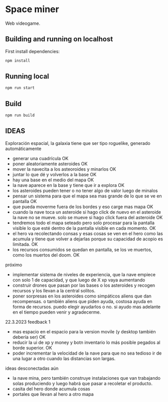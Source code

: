 # Space miner

Web videogame.

## Building and running on localhost

First install dependencies:

```sh
npm install
```

## Running local

```sh
npm run start
```

## Build

```sh
npm run build
```


## IDEAS

Exploración espacial, la galaxia tiene que ser tipo roguelike, generado automáticamente 

- generar una cuadrícula		OK
- poner aleatoriamente asteroides	OK
- mover la navecita a los asteoroides y minarlos	OK
- juntar lo que dé y volverlos a la base			OK
- hay una base en el medio del mapa			OK
- la nave aparece en la base y tiene que ir a explora	OK
- los asteroides pueden tener o no tener algo de valor luego de minalos
- pensar un sistema para que el mapa sea mas grande de lo que se ve en pantalla	OK
- que pueda moverme fuera de los bordes y eso carge mas mapa			OK
- cuando la nave toca un asteroide si hago click de nuevo en el asteroide la nave no se mueve. solo se mueve si hago click fuera del asteroide OK
- tendremos todo el mapa seteado pero solo procesar para la pantalla visible lo que esté dentro de la pantalla visible en cada momento. OK
- el hero va recolectando consas y esas cosas se ven en el hero como las acumula y tiene que volver a dejarlas porque su capacidad de acopio es limitada. OK
- los recursos consumidos se quedan en pantalla, se los ve muertos, como los muertos del doom. OK

próximo
- implementar sistema de niveles de experiencia, que la nave empiece con solo 1 de capacidad, y que luego de X xp vaya aumentando
- construir drones que pasan por las bases o los asteroides y recogen recursos y los llevan a la central solitos.
- poner sorpresas en los asteroides como simpáticos aliens que dan recompensas. o también aliens que piden ayuda, costosa ayuda en forma de recursos. puedo elegir ayudarlos o no. si ayudo mas adelante en el tiempo pueden venir y agradecerme.


22.3.2023
feedback 1
- mas espacio en el espacio para la version movile (y desktop también debería ser) OK
- reducir la ui de xp y money y botn inventario lo más posible pegados al borde superior. OK
- poder incrementar la velocidad de la nave para que no sea tedioso ir de una lugar a otro cuando las distancias son largas.


ideas desconectadas aún
- la nave mina, pero también construye instalaciones que van trabajando solas produciendo y luego habrá que pasar a recoletar el producto.
- casita del hero donde acumula cosas
- portales que llevan al hero a otro mapa


